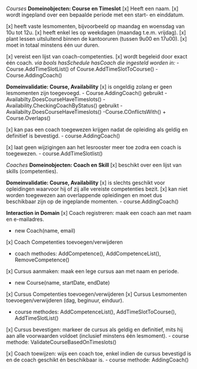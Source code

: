 *Courses*
**Domeinobjecten: Course en Timeslot**
[x] Heeft een naam.
[x] wordt ingepland over een bepaalde periode met een start- en einddatum.
<!-- CourseTest: Course_Can_Add_Basic_Course -->

[x] heeft vaste lesmomenten, bijvoorbeeld op maandag en woensdag van 10u tot 12u.
[x] heeft enkel les op weekdagen (maandag t.e.m. vrijdag).
[x] plant lessen uitsluitend binnen de kantooruren (tussen 9u00 en 17u00).
[x] moet in totaal minstens één uur duren.
<!-- CourseTest: Course_Can_Add_Timeslot -->
<!-- CourseTest: Cant_Add_Timeslot_on_sunday -->
<!-- CourseTest: Cant_Add_Timeslot_before_9 -->
<!-- CourseTest: Cant_Add_Timeslot_with_duration_smaller_Than_1 -->

[x] vereist een lijst van coach-competenties.
[x] wordt begeleid door exact één coach.
*via bools hasSchedule hasCoach die ingesteld worden in:*
    - Course.AddTimeSlotList() of Course.AddTimeSlotToCourse()
    - Course.AddingCoach()

**Domeinvalidatie: Course, Availability** 
[x] is ongeldig zolang er geen lesmomenten zijn toegevoegd.
    - Course.AddingCoach() gebruikt
        - Availabilty.DoesCourseHaveTimeslots()
        - Availability.CheckingCoachByStatus() gebruikt
            -Availabilty.DoesCourseHaveTimeslots()
            -Course.COnflictsWith() + Course.Overlaps()

[x] kan pas een coach toegewezen krijgen nadat de opleiding als geldig en definitief is bevestigd.
     - course.AddingCoach()

[x] laat geen wijzigingen aan het lesrooster meer toe zodra een coach is toegewezen.
    - course.AddTimeSlotlist()



*Coaches*
**Domeinobjecten: Coach en Skill**
[x] beschikt over een lijst van skills (competenties).


**Domeinvalidatie: Course, Availability**
[x] is slechts geschikt voor opleidingen waarvoor hij of zij alle vereiste competenties bezit.
[x] kan niet worden toegewezen aan overlappende opleidingen en moet dus beschikbaar zijn op de ingeplande momenten.
    - course.AddingCoach() 


**Interaction in Domain**
[x] Coach registreren: maak een coach aan met naam en e-mailadres.
  - new Coach(name, email)
<!-- CoachTest: Coach_Can_Be_Added -->


[x] Coach Competenties toevoegen/verwijderen
  - coach methodes: AddCompetence(), AddCompetenceList(), RemoveCompetence()
<!-- CoachTest: Coach_Can_Add_Skills -->
<!-- CoachTest: Coach_Can_Remove_Skills -->
<!-- CoachTest: Coach_Can_Add_List_Of_Skills_And_Removes_Old_Skills -->


[x] Cursus aanmaken: maak een lege cursus aan met naam en periode.
- new Course(name, startDate, endDate)
<!-- CourseTest: Course_Can_Add_Basic_Course -->


[x] Cursus Competenties toevoegen/verwijderen
[x] Cursus Lesmomenten toevoegen/verwijderen (dag, beginuur, einduur).
  - course methodes: AddCompetenceList(), AddTimeSlotToCourse(), AddTimeSlotList()
<!-- CourseTest: Course_Can_Add_And_Remove_Skills -->
<!-- CourseTest: Course_Can_Add_And_Remove_Timeslots -->
<!-- CourseTest: Coach_Can_Add_List_Of_Timeslots -->

 
[x] Cursus bevestigen: markeer de cursus als geldig en definitief, mits hij aan alle voorwaarden voldoet (inclusief minstens één lesmoment).
    - course methode: ValidateCourseBasedOnTimeslots()
<!-- CourseTest: Course_Confirmed_When_Timeslot_Added -->
<!-- CourseTest: Course_Not_Confirmed_When_No_Timeslot_Added -->

   
[x] Coach toewijzen: wijs een coach toe, enkel indien de cursus bevestigd is en de coach geschikt én beschikbaar is.
     - course methode: AddingCoach()
<!-- CourseTest: Coach_Added_When_Course_HasSchedule_And_Coach_No_Other_Course -->
<!-- CourseTest: Coach_Not_Added_When_Course_No_Schedule -->
<!-- CourseTest: Coach_Not_Added_When_Course_No_Required_Skills -->
<!-- CourseTest: Coach_Not_Added_When_Coach_Has_Overlapping_Course -->
<!-- CourseTest: Coach_Added_When_Schedule_And_Coach_Has_Not_Overlapping_Course -->
